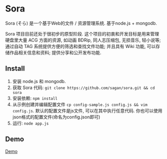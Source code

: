 Sora
===

Sora (そら) 是一个基于Web的文件 / 资源管理系统. 基于node.js + mongodb.

Sora 项目目前还处于很初步的原型阶段. 这个项目的初衷和开发目标是用来管理硬盘里大量 ACG 方面的资源, 如动画 BDRip, 同人志压缩包, 无损音乐, 轻小说等; 通过自动 TAG 系统提供方便的筛选和查找文件功能; 
并且具有 Wiki 功能, 可以存储作品相关信息和资料; 提供分享和公开发布功能.


Install
------

1. 安装 node.js 和 mongodb.
2. 获取 Sora 代码: ```git clone https://github.com/sagan/sora.git && cd sora```
3. 安装依赖: ```npm install```
4. 从示例创建并编辑配置文件 ```cp config-sample.js config.js && vim config.js```. 默认的配置文件是js文件,
可以在其中执行任意代码. 你也可以使用json格式的配置文件(命名为config.json即可)
5. 运行:  ```node app.js```


Demo
------

[Demo](https://sakura-paris.org/)



